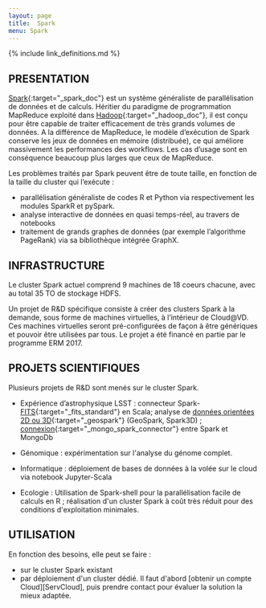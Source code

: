 ```yaml
---
layout: page
title:  Spark
menu: Spark
---
```


{% include link_definitions.md %}

## PRESENTATION

[Spark](http://spark.apache.org){:target="_spark_doc"} est un système généraliste de parallélisation de données et de calculs.
 Héritier du paradigme de programmation MapReduce exploité dans [Hadoop](http://hadoop.apache.org){:target="_hadoop_doc"}, il est conçu pour être capable de traiter efficacement de très grands volumes de données.
A la différence de MapReduce, le  modèle d’exécution 
de Spark conserve les jeux de données en mémoire (distribuée), ce qui améliore massivement les performances des workflows. 
Les cas d’usage sont en conséquence beaucoup plus larges que ceux de MapReduce.

Les problèmes traités par Spark peuvent être de toute taille, en fonction de la taille du cluster qui l’exécute :

* parallélisation généraliste de codes R et Python via respectivement les modules SparkR et pySpark. 
* analyse interactive de données en quasi temps-réel, au travers de notebooks
* traitement de grands graphes de données (par exemple l’algorithme PageRank) via sa bibliothèque intégrée GraphX.

## INFRASTRUCTURE
Le cluster Spark actuel comprend 9 machines de 18 coeurs chacune, avec au total 35 TO de stockage HDFS. 

Un projet de R&D spécifique consiste à créer des clusters Spark à la demande, 
sous forme de machines virtuelles, à l’intérieur de Cloud@VD. Ces machines
virtuelles seront pré-configurées de façon à être génériques et pouvoir être 
utilisées par tous. Le projet a été financé en partie par le programme ERM 2017. 

## PROJETS SCIENTIFIQUES
Plusieurs projets de R&D sont menés sur le cluster Spark.

* Expérience d’astrophysique LSST :
connecteur Spark-[FITS](https://fits.gsfc.nasa.gov){:target="_fits_standard"} en Scala; analyse de
[données orientées 2D ou 3D](http://geospark.datasyslab.org/){:target="_geospark"} (GeoSpark, Spark3D)
; [connexion](https://www.mongodb.com/products/spark-connector){:target="_mongo_spark_connector"} entre Spark et
MongoDb

* Génomique : expérimentation sur l'analyse du génome complet.

* Informatique : déploiement de bases de données à la volée sur le
cloud via notebook Jupyter-Scala

* Ecologie : Utilisation de Spark-shell pour la parallélisation facile 
de calculs en R ; réalisation d'un cluster Spark à coût très réduit pour des conditions d'exploitation minimales.

## UTILISATION
En fonction des besoins, elle peut se faire :
* sur le cluster Spark existant
* par déploiement d'un cluster dédié.
Il faut d'abord [obtenir un compte Cloud][ServCloud], puis prendre contact pour évaluer la solution la mieux adaptée.

